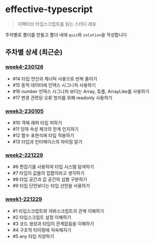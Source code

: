 # effective-typescript
> 이펙티브 타입스크립트를 읽는 스터디 레포

주차별로 폴더를 만들고 폴더 내에 `quiz`와 `solution`을 작성합니다

## 주차별 상세 (최근순)
### [week4-230126](https://github.com/FE-Easy/effective-typescript/tree/main/week4-230126)
- #14 타입 연산과 제너릭 사용으로 반복 줄이기
- #15 동적 데이터에 인덱스 시그니처 사용하기
- #16 number 인덱스 시그니처 보다는 Array, 튜플, ArrayLike를 사용하기
- #17 변경 관련된 오류 방지를 위해 readonly 사용하기

### [week3-230105](https://github.com/FE-Easy/effective-typescript/tree/main/week3-230105)
- #10 객체 래퍼 타입 피하기
- #11 잉여 속성 체크의 한계 인지하기
- #12 함수 표현식에 타입 적용하기
- #13 타입과 인터페이스의 차이점 알기

### [week2-221229](https://github.com/FE-Easy/effective-typescript/tree/main/week2-221229)
- #6 편집기를 사용하여 타입 시스템 탐색하기
- #7 타입이 값들의 집합이라고 생각하기
- #8 타입 공간과 값 공간의 심벌 구분하기
- #9 타입 단언보다는 타입 선언을 사용하기

### [week1-221229](https://github.com/FE-Easy/effective-typescript/tree/main/week1-221222)
- #1 타입스크립트와 자바스크립트의 관계 이해하기
- #2 타입스크립트 설정 이해하기
- #3 코드 생성과 타입이 관계없음을 이해하기
- #4 구조적 타이핑에 익숙해지기
- #5 any 타입 지양하기